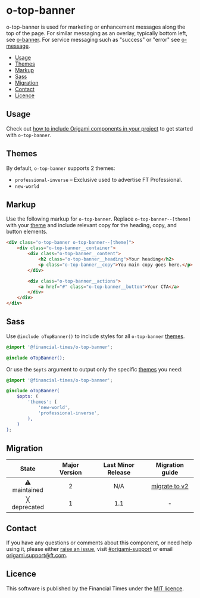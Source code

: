 # o-top-banner

o-top-banner is used for marketing or enhancement messages along the top of the page. For similar messaging as an overlay, typically bottom left, see [o-banner](https://registry.origami.ft.com/components/o-banner). For service messaging such as "success" or "error" see [o-message](https://registry.origami.ft.com/components/o-message).

- [Usage](#usage)
- [Themes](#theme)
- [Markup](#markup)
- [Sass](#sass)
- [Migration](#migration)
- [Contact](#contact)
- [Licence](#licence)

## Usage

Check out [how to include Origami components in your project](https://origami.ft.com/docs/components/#including-components-in-your-project) to get started with `o-top-banner`.

## Themes

By default, `o-top-banner` supports 2 themes:

- `professional-inverse` – Exclusive used to advertise FT Professional.
- `new-world`

## Markup

Use the following markup for `o-top-banner`. Replace `o-top-banner--[theme]` with your [theme](#themes) and include relevant copy for the heading, copy, and button elements.

```html
<div class="o-top-banner o-top-banner--[theme]">
	<div class="o-top-banner__container">
		<div class="o-top-banner__content">
			<h2 class="o-top-banner__heading">Your heading</h2>
			<p class="o-top-banner__copy">You main copy goes here.</p>
		</div>

		<div class="o-top-banner__actions">
			<a href="#" class="o-top-banner__button">Your CTA</a>
		</div>
	</div>
</div>
```

## Sass

Use `@include oTopBanner()` to include styles for all `o-top-banner` [themes](#themes).

```scss
@import '@financial-times/o-top-banner';

@include oTopBanner();
```

Or use the `$opts` argument to output only the specific [themes](#themes) you need:

```scss
@import '@financial-times/o-top-banner';

@include oTopBanner(
	$opts: (
		'themes': (
			'new-world',
			'professional-inverse',
		),
	)
);
```

## Migration

|    State     | Major Version | Last Minor Release |                    Migration guide                    |
| :----------: | :-----------: | :----------------: | :---------------------------------------------------: |
| ⚠ maintained |       2       |        N/A         | [migrate to v2](MIGRATION.md#migrating-from-v1-to-v2) |
| ╳ deprecated |       1       |        1.1         |                           -                           |

## Contact

If you have any questions or comments about this component, or need help using it, please either [raise an issue](https://github.com/Financial-Times/origami/issues/new?labels=o-top-banner,components), visit [#origami-support](https://financialtimes.slack.com/messages/#origami-support/) or email [origami.support@ft.com](mailto:origami.support@ft.com).

## Licence

This software is published by the Financial Times under the [MIT licence](http://opensource.org/licenses/MIT).
